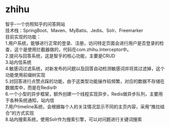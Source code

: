 # zhihu
智乎-一个仿照知乎的问答网站<br>
技术栈：SpringBoot、Maven、MyBatis、Jedis、Solr、Freemarker<br>
目前实现的功能：<br>
1.用户系统，能够进行正常的登录、注册，访问特定页面会进行用户是否登录的检查，这个是使用拦截器做的，代码在com.zhihu.Interceptor中。<br>
2.提问与回答系统，这是智乎的核心功能，主要是CRUD<br>
3.站内信系统<br>
4.敏感词过滤系统，对新发布的问题以及回答自动检测敏感词并将其过滤掉，这个功能使用前缀树实现<br>
5.对回答进行点赞点踩的功能，由于这类型功能操作较频繁，对应的数据不存储在数据库中，而是在Redis中<br>
6.一个小型的异步框架，额外创建一个线程实现异步，Redis做异步队列，主要用于各种系统通知，站内信<br>
7.用户timeline系统，会根据每个人的关注情况显示不同的主页内容，采用“推拉结合”的方式实现<br>
8.站内搜索系统，使用Solr作为搜索引擎，可以对问题进行关键词搜索


